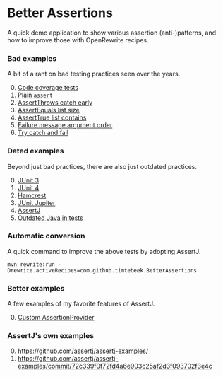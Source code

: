 # Better Assertions

A quick demo application to show various assertion (anti-)patterns, and how to improve those with OpenRewrite recipes.

### Bad examples

A bit of a rant on bad testing practices seen over the years.

0. [Code coverage tests](src/test/java/com/github/timtebeek/betterassertions/coverage/CoverageTest.java)
0. [Plain `assert`](src/test/java/com/github/timtebeek/betterassertions/plain/PlainAssert.java) 
0. [AssertThrows catch early](src/test/java/com/github/timtebeek/betterassertions/junit5/AssertThrowsCatchTest.java)
0. [AssertEquals list size](src/test/java/com/github/timtebeek/betterassertions/junit5/AssertListSize.java)
0. [AssertTrue list contains](src/test/java/com/github/timtebeek/betterassertions/junit5/AssertListContains.java)
0. [Failure message argument order](src/test/java/com/github/timtebeek/betterassertions/junit5/ArgumentOrderTest.java)
0. [Try catch and fail](src/test/java/com/github/timtebeek/betterassertions/junit5/TryCatchFailTest.java)

### Dated examples

Beyond just bad practices, there are also just outdated practices.

0. [JUnit 3](src/test/java/com/github/timtebeek/betterassertions/junit3/JUnitThreeTest.java)
0. [JUnit 4](src/test/java/com/github/timtebeek/betterassertions/junit4/JUnitFourTest.java)
0. [Hamcrest](src/test/java/com/github/timtebeek/betterassertions/junit3/JUnitThreeTest.java)
0. [JUnit Jupiter](src/test/java/com/github/timtebeek/betterassertions/junit5/JUnitJupiterTest.java)
0. [AssertJ](src/test/java/com/github/timtebeek/betterassertions/assertj/AssertJTest.java)
0. [Outdated Java in tests](src/test/java/com/github/timtebeek/betterassertions/junit5/TextBlockTest.java)

### Automatic conversion

A quick command to improve the above tests by adopting AssertJ. 

```shell
mvn rewrite:run -Drewrite.activeRecipes=com.github.timtebeek.BetterAssertions
```

### Better examples

A few examples of my favorite features of AssertJ.

0. [Custom AssertionProvider](src/test/java/com/github/timtebeek/betterassertions/assertj/AssertThatBookTest.java)

### AssertJ's own examples
0. https://github.com/assertj/assertj-examples/
0. https://github.com/assertj/assertj-examples/commit/72c339f0f72fd4a6e903c25af2d3f093702f3e4c

